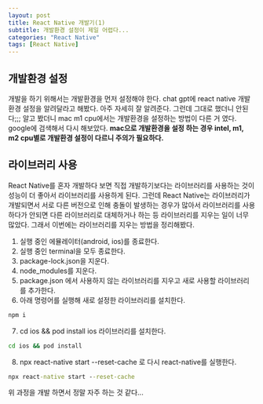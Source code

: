 ```yaml
---
layout: post
title: React Native 개발기(1)
subtitle: 개발환경 설정이 제일 어렵다...
categories: "React Native"
tags: [React Native]
---
```


## 개발환경 설정

개발을 하기 위해서는 개발환경을 먼저 설정해야 한다. 
chat gpt에 react native 개발환경 설정을 알려달라고 해봤다.
아주 자세히 잘 알려준다. 그런데 그대로 했더니 안된다;;;
알고 봤더니 mac m1 cpu에서는 개발환경을 설정하는 방법이 다른 거 였다.
google에 검색해서 다시 해보았다.
**mac으로 개발환경을 설정 하는 경우 intel, m1, m2 cpu별로 개발환경 설정이 다르니 주의가 필요하다.**

## 라이브러리 사용

React Native를 혼자 개발하다 보면 직접 개발하기보다는 라이브러리를 사용하는 것이 성능이 더 좋아서 라이브러리를 사용하게 된다. 그런데 React Native는 라이브러리가 개발되면서 서로 다른 버전으로 인해 충돌이 발생하는 경우가 많아서 라이브러리를 사용하다가 안되면 다른 라이브러리로 대체하거나 하는 등 라이브러리를 지우는 일이 너무 많았다. 그래서 이번에는 라이브러리를 지우는 방법을 정리해봤다.

1. 실행 중인 에뮬레이터(android, ios)를 종료한다.
2. 실행 중인 terminal을 모두 종료한다.
3. package-lock.json을 지운다.
4. node_modules를 지운다.
5. package.json 에서 사용하지 않는 라이브러리를 지우고 새로 사용할 라이브러리를 추가한다.
6. 아래 명령어를 실행해 새로 설정한 라이브러리를 설치한다.
```cmd
npm i
```
7. cd ios && pod install  ios 라이브러리를 설치한다.
```cmd
cd ios && pod install
```
8. npx react-native start --reset-cache 로 다시 react-native를 실행한다.
```cmd
npx react-native start --reset-cache
```

위 과정을 개발 하면서 정말 자주 하는 것 같다...